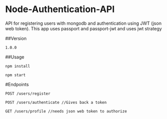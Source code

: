 # Node-Authentication-API

API for registering users with mongodb and authentication using JWT (json web token). This app uses passport and passport-jwt and uses jwt strategy

##Version
```
1.0.0
```

##Usage
```
npm install
```
```
npm start
```

#Endpoints
```
POST /users/register
```
```
POST /users/authenticate //Gives back a token
```
```
GET /users/profile //needs json web token to authorize
```
